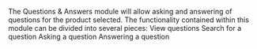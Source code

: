The Questions & Answers module will allow asking and answering of questions for the product selected. The functionality contained within this module can be divided into several pieces:
View questions
Search for a question
Asking a question
Answering a question
